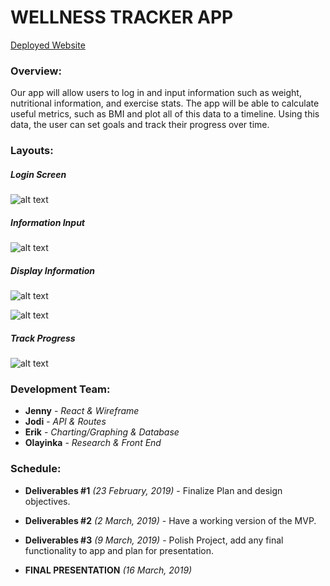 # WELLNESS TRACKER APP
[Deployed Website](https://wellness-tracker-app.herokuapp.com/)


### Overview:

Our app will allow users to log in and input information such as weight, nutritional information, and exercise stats. The app will be able to calculate useful metrics, such as BMI and plot all of this data to a timeline. Using this data, the user can set goals and track their progress over time.

### Layouts:

##### Login Screen

![alt text](https://e-g-jackson.github.io/WellnessTracker/docs/Login.JPG)

##### Information Input

![alt text](https://e-g-jackson.github.io/WellnessTracker/docs/InfoInput.JPG)

##### Display Information

![alt text](https://e-g-jackson.github.io/WellnessTracker/docs/CaloriesInfo.JPG)

![alt text](https://e-g-jackson.github.io/WellnessTracker/docs/NutritionalInfo.JPG)

##### Track Progress

![alt text](https://e-g-jackson.github.io/WellnessTracker/docs/Progress.JPG)

### Development Team:

+ **Jenny** - *React & Wireframe*
+ **Jodi** - *API & Routes*
+ **Erik** - *Charting/Graphing & Database*
+ **Olayinka** - *Research & Front End*

### Schedule:

+ **Deliverables #1** *(23 February, 2019)* - Finalize Plan and design objectives.

+ **Deliverables #2** *(2 March, 2019)* - Have a working version of the MVP.

+ **Deliverables #3** *(9 March, 2019)* - Polish Project, add any final functionality to app and plan for presentation. 

+ **FINAL PRESENTATION** *(16 March, 2019)*